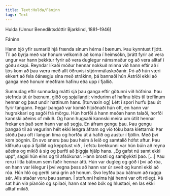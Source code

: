 ```yaml
---
title: Text:Hulda/Fáninn
tags: Text
---
```


Hulda (Unnur Benediktsdóttir Bjarklind, 1881–1946)

Fáninn

Hann bjó yfir sumarið hjá frænda sínum hérna í bænum. Þau kynntust fljótt. Til að byrja með var honum velkomið að koma í heimsókn, þrátt fyrir að vera ungur var hann þekktur fyrir að vera duglegur námsmaður og að vera alltaf í góðu skapi. Reyndar líkaði móður hennar nokkuð minna við hann eftir að í ljós kom að þau væru með allt öðruvísi stjórnmálaskoðanir. Þó að hún væri ekkert að fela óánægju sína með strákinn, þá bannaði hún Ástríði ekki að ganga með honum meðfram hafinu eða upp í fjallið.

Sunnudag eftir sunnudag mátti sjá þau ganga eftir götunni við höfnina. Þau stefndu út úr bænum, glöð og spjallandi; vindurinn af hafinu blés til treflinum hennar og þaut undir hattinum hans. [Íturvaxin og] Létt í spori hurfu þau út fyrir tangann. Þegar þangað var komið hljóðnaði hún oft, en hann var hugrakkari og sagði frá mörgu. Hún horfði á hann meðan hann talaði, horfði kannski aðeins of mikið. Og hann hugsaði kannski meira um útlit hennar frekar en það sem hann var að segja. En áfram gengu þau. Þau gengu þangað til að vegurinn hélt ekki lengra áfram og við tóku bara klettarnir. Þar stóðu þau oft í langan tíma og horfðu út á hafið og austur í fjöllin. Með því kom þögnin. En svo sneru þau þau heim á leið og samtalið hófst aftur. Þau klifruðu upp á fjallið og kepptust við , í efstu brekkunni var hún búin að reyna aðeins og mikið á sig og þurfti að þiggja hjálp hans. „Ég gafst nú samt ekki upp“, sagði hún eins og til afsökunar. Hann brosti og samþykkti það. [...] Þau reru i litla bátnum sem faðir hennar átti. Hún var dugleg og góð í því að róa, en hann var lélegur í því vegna þess að hann var úr sveit og kunni ekki að róa. Hún hló og gerði smá grín að honum. Svo leyfðu þau bátnum að rugga sér. Alls staðar voru þau saman. Í stofunni heima hjá henni var oft rólegt. Þá sat hún við píanóið og spilaði, hann sat með bók og hlustaði, en las ekki alltaf mikið. 

